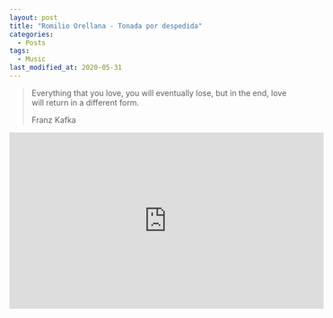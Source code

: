 ```yaml
---
layout: post
title: "Romilio Orellana - Tonada por despedida"
categories:
  - Posts
tags:
  - Music
last_modified_at: 2020-05-31
---
```


> Everything that you love, you will eventually lose, but in the end, love will return in a different form.
> 
> Franz Kafka

<div class="embed-responsive embed-responsive-16by9">
<iframe width="560" height="315" src="https://www.youtube.com/embed/gM8d24rGbas" frameborder="0" allow="accelerometer; autoplay; encrypted-media; gyroscope; picture-in-picture" allowfullscreen></iframe>
</div>
